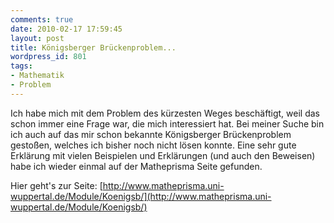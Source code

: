 ```yaml
---
comments: true
date: 2010-02-17 17:59:45
layout: post
title: Königsberger Brückenproblem...
wordpress_id: 801
tags:
- Mathematik
- Problem
---
```


Ich habe mich mit dem Problem des kürzesten Weges beschäftigt, weil das schon immer eine Frage war, die mich interessiert hat. Bei meiner Suche bin ich auch auf das mir schon bekannte Königsberger Brückenproblem gestoßen, welches ich bisher noch nicht lösen konnte. Eine sehr gute Erklärung mit vielen Beispielen und Erklärungen (und auch den Beweisen) habe ich wieder einmal auf der Matheprisma Seite gefunden.

Hier geht's zur Seite: [http://www.matheprisma.uni-wuppertal.de/Module/Koenigsb/](http://www.matheprisma.uni-wuppertal.de/Module/Koenigsb/)
